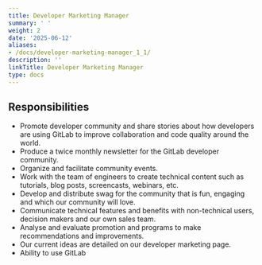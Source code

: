 ```yaml
---
title: Developer Marketing Manager
summary: ' '
weight: 2
date: '2025-06-12'
aliases:
- /docs/developer-marketing-manager_1_1/
description: ''
linkTitle: Developer Marketing Manager
type: docs
---
```


## Responsibilities

- Promote developer community and share stories about how developers are using GitLab to improve collaboration and code quality around the world.
- Produce a twice monthly newsletter for the GitLab developer community.
- Organize and facilitate community events.
- Work with the team of engineers to create technical content such as tutorials, blog posts, screencasts, webinars, etc.
- Develop and distribute swag for the community that is fun, engaging and which our community will love.
- Communicate technical features and benefits with non-technical users, decision makers and our own sales team.
- Analyse and evaluate promotion and programs to make recommendations and improvements.
- Our current ideas are detailed on our developer marketing page.
- Ability to use GitLab
